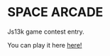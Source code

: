 # SPACE ARCADE

Js13k game contest entry.

You can play it here [here!](https://js13kgames.com/entries/space-arcade)